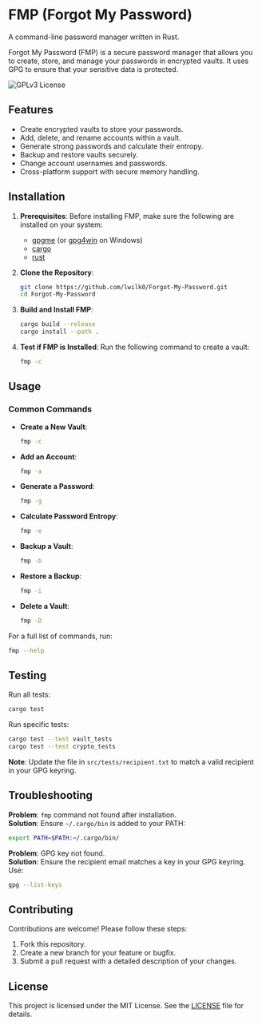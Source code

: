 # FMP (Forgot My Password)

A command-line password manager written in Rust.

Forgot My Password (FMP) is a secure password manager that allows you to create, store, and manage your passwords in encrypted vaults. It uses GPG to ensure that your sensitive data is protected.

![GPLv3 License](https://img.shields.io/badge/license-GPLv3-red.svg)

## Features

- Create encrypted vaults to store your passwords.
- Add, delete, and rename accounts within a vault.
- Generate strong passwords and calculate their entropy.
- Backup and restore vaults securely.
- Change account usernames and passwords.
- Cross-platform support with secure memory handling.

## Installation

1. **Prerequisites**:
   Before installing FMP, make sure the following are installed on your system:
   - [gpgme](https://gpgme.org/) (or [gpg4win](https://www.gpg4win.org/) on Windows)
   - [cargo](https://doc.rust-lang.org/cargo/getting-started/installation.html)
   - [rust](https://www.rust-lang.org/tools/install)

2. **Clone the Repository**:
   ```bash
   git clone https://github.com/lwilk0/Forgot-My-Password.git
   cd Forgot-My-Password
   ```

3. **Build and Install FMP**:
   ```bash
   cargo build --release
   cargo install --path .
   ```

4. **Test if FMP is Installed**:
   Run the following command to create a vault:
   ```bash
   fmp -c
   ```

## Usage

### Common Commands

- **Create a New Vault**:
  ```bash
  fmp -c
  ```

- **Add an Account**:
  ```bash
  fmp -a
  ```

- **Generate a Password**:
  ```bash
  fmp -g
  ```

- **Calculate Password Entropy**:
  ```bash
  fmp -e
  ```

- **Backup a Vault**:
  ```bash
  fmp -b
  ```

- **Restore a Backup**:
  ```bash
  fmp -i
  ```

- **Delete a Vault**:
  ```bash
  fmp -D
  ```

For a full list of commands, run:
```bash
fmp --help
```

## Testing

Run all tests:
```bash
cargo test
```

Run specific tests:
```bash
cargo test --test vault_tests
cargo test --test crypto_tests
```

**Note**: Update the file in `src/tests/recipient.txt` to match a valid recipient in your GPG keyring.

## Troubleshooting

**Problem**: `fmp` command not found after installation.  
**Solution**: Ensure `~/.cargo/bin` is added to your PATH:
```bash
export PATH=$PATH:~/.cargo/bin/
```

**Problem**: GPG key not found.  
**Solution**: Ensure the recipient email matches a key in your GPG keyring. Use:
```bash
gpg --list-keys
```

## Contributing

Contributions are welcome! Please follow these steps:
1. Fork this repository.
2. Create a new branch for your feature or bugfix.
3. Submit a pull request with a detailed description of your changes.

## License

This project is licensed under the MIT License. See the [LICENSE](LICENSE) file for details.